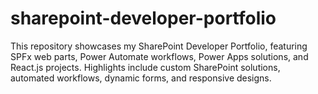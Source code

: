 # sharepoint-developer-portfolio
This repository showcases my SharePoint Developer Portfolio, featuring SPFx web parts, Power Automate workflows, Power Apps solutions, and React.js projects. Highlights include custom SharePoint solutions, automated workflows, dynamic forms, and responsive designs.
